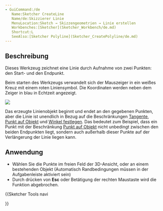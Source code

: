 ```yaml
---
- GuiCommand:/de
   Name:Sketcher CreateLine
   Name/de:Skizzierer Linie
   MenuLocation:Sketch → Skizzengeometrien → Linie erstellen
   Workbenches:[Sketcher](Sketcher_Workbench/de.md)
   Shortcut:L
   SeeAlso:[Sketcher Polyline](Sketcher_CreatePolyline/de.md)
---
```


## Beschreibung

Dieses Werkzeug zeichnet eine Linie durch Aufnahme von zwei Punkten: den Start- und den Endpunkt.

Beim starten des Werkzeugs verwandelt sich der Mauszeiger in ein weißes Kreuz mit einem roten Liniensymbol. Die Koordinaten werden neben dem Zeiger in blau in Echtzeit angezeigt.

![](images/Sketcher_LineExample1.png‎ )

Das erzeugte Linienobjekt beginnt und endet an den gegebenen Punkten, aber die Linie ist unendlich in Bezug auf die Beschränkungen [Tangente](Sketcher_ConstrainTangent/de.md), [Punkt auf Objekt](Sketcher_ConstrainPointOnObject/de.md) und [Winkel festlegen](Sketcher_ConstrainAngle/de.md). Das bedeutet zum Beispiel, dass ein Punkt mit der Beschränkung [Punkt auf Objekt](Sketcher_ConstrainPointOnObject/de.md) nicht unbedingt zwischen den beiden Endpunkten liegt, sondern auch außerhalb dieser Punkte auf der Verlängerung der Linie liegen kann.

## Anwendung

-   Wählen Sie die Punkte im freien Feld der 3D-Ansicht, oder an einem bestehenden Objekt (Automatisch Randbedingungen müssen in der Aufgabenleiste aktiviert sein)
-   Durch drücken von **Esc** oder Betätigung der rechten Maustaste wird die Funktion abgebrochen.





{{Sketcher Tools navi

}}  
